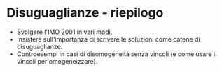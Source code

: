 # Disuguaglianze - riepilogo

- Svolgere l'IMO 2001 in vari modi.
- Insistere sull'importanza di scrivere le soluzioni come catene di disuguaglianze.
- Controesempi in casi di disomogeneità senza vincoli (e come usare i vincoli per omogeneizzare).
